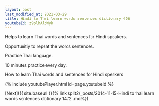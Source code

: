 ```yaml
---
layout: post
last_modified_at: 2021-03-29
title: Hindi to Thai learn words sentences dictionary 458 
youtubeId: z9plhAlbWyk
---
```

 
 
Helps to learn Thai words and sentences for Hindi speakers.

Opportunitiy to repeat the words sentences. 

Practice Thai language. 
 
10 minutes practice every day. 
 
How to learn Thai words and sentences for Hindi speakers 
 
{% include youtubePlayer.html id=page.youtubeId %}
 
 
[Next]({{ site.baseurl }}{% link  split2/_posts/2014-11-15-Hindi to thai learn words sentences dictionary 1472 .md%})
 
